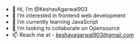 - 👋 Hi, I’m @KeshavAgarwal903
- 👀 I’m interested in frontend web development
- 🌱 I’m currently learning JavaScript
- 💞️ I’m looking to collaborate on Opensource
- 📫 Reach me at - keshavagarwal903@gmail.com

<!---
KeshavAgarwal903/KeshavAgarwal903 is a ✨ special ✨ repository because its `README.md` (this file) appears on your GitHub profile.
You can click the Preview link to take a look at your changes.
--->
